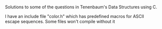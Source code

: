 Solutions to some of the questions in Tenenbaum's Data Structures using C.

I have an include file "color.h" which has predefined macros for ASCII escape sequences. Some files won't compile without it
